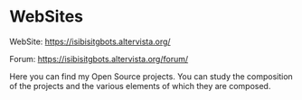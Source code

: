 # WebSites
WebSite: https://isibisitgbots.altervista.org/

Forum: https://isibisitgbots.altervista.org/forum/

Here you can find my Open Source projects. You can study the composition of the projects and the various elements of which they are composed.
